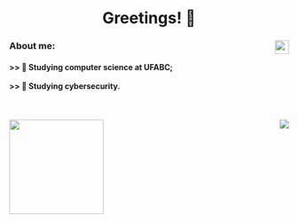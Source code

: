<div align="center">
  <h1>Greetings! 🖖</h1>
</div>

<div align="left">
  <a href="https://www.linkedin.com/in/miguel-piva/" target="_blank"><img align="right" width="25px" src="https://raw.githubusercontent.com/peterthehan/peterthehan/master/assets/linkedin.svg" target="_blank"></a>
  <h3>
    About me:
  </h3>

  <h4>
    >> 📖 Studying computer science at UFABC;</br></br>
    >> 📕 Studying cybersecurity.
  </h4>
</div>

</br>
</br>

<div align="left">
  <a href="https://github.com/MiguelPiva">
  <img height="170em" src="https://github-readme-stats.vercel.app/api?username=MiguelPiva&show_icons=true&include_all_commits=true&count_private=true&rank_icon=github&theme=chartreuse-dark&"/>
  <img align="right" src="https://github-readme-stats.vercel.app/api/top-langs/?username=MiguelPiva&layout=donut&langs_count=16&theme=chartreuse-dark"/>
</div>

</br>
</br>

